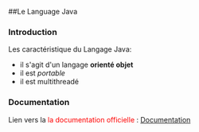##Le Language Java

### Introduction

Les caractéristique du Langage Java:

 + il s'agit d'un langage **orienté objet**
 + il est *portable*
 + il est multithreadé

### Documentation

Lien vers la <span style="color: red">la documentation officielle</span> : [Documentation](https://dev.java/learn/)
